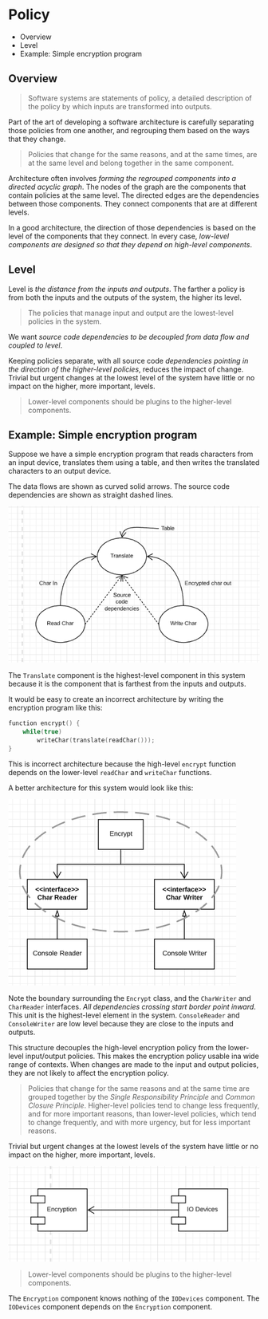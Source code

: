 # Policy

* Overview
* Level
* Example: Simple encryption program

## Overview

> Software systems are statements of policy, a detailed description of the policy by which inputs are transformed into outputs.

Part of the art of developing a software architecture is carefully separating those policies from one another, and regrouping them based on the ways that they change.

> Policies that change for the same reasons, and at the same times, are at the same level and belong together in the same component.

Architecture often involves *forming the regrouped components into a directed acyclic graph*. The nodes of the graph are the components that contain policies at the same level. The directed edges are the dependencies between those components. They connect components that are at different levels.

In a good architecture, the direction of those dependencies is based on the level of the components that they connect. In every case, *low-level components are designed so that they depend on high-level components*.

## Level

Level is *the distance from the inputs and outputs*. The farther a policy is from both the inputs and the outputs of the system, the higher its level.

> The policies that manage input and output are the lowest-level policies in the system.

We want *source code dependencies to be decoupled from data flow and coupled to level*.

Keeping policies separate, with all source code *dependencies pointing in the direction of the higher-level policies*, reduces the impact of change. Trivial but urgent changes at the lowest level of the system have little or no impact on the higher, more important, levels.

> Lower-level components should be plugins to the higher-level components.

## Example: Simple encryption program

Suppose we have a simple encryption program that reads characters from an input device, translates them using a table, and then writes the translated characters to an output device.

The data flows are shown as curved solid arrows. The source code dependencies are shown as straight dashed lines.

![](2021-05-26-12-46-14.png)

The `Translate` component is the highest-level component in this system because it is the component that is farthest from the inputs and outputs.

It would be easy to create an incorrect architecture by writing the encryption program like this:

```cpp
function encrypt() {
    while(true)
        writeChar(translate(readChar()));
}
```

This is incorrect architecture because the high-level `encrypt` function depends on the lower-level `readChar` and `writeChar` functions.

A better architecture for this system would look like this:

![](2021-05-26-14-15-35.png)

Note the boundary surrounding the `Encrypt` class, and the `CharWriter` and `CharReader` interfaces. *All dependencies crossing start border point inward*. This unit is the highest-level element in the system. `ConsoleReader` and `ConsoleWriter` are low level because they are close to the inputs and outputs.

This structure decouples the high-level encryption policy from the lower-level input/output policies. This makes the encryption policy usable ina wide range of contexts. When changes are made to the input and output policies, they are not likely to affect the encryption policy.

> Policies that change for the same reasons and at the same time are grouped together by the *Single Responsibility Principle* and *Common Closure Principle*. Higher-level policies tend to change less frequently, and for more important reasons, than lower-level policies, which tend to change frequently, and with more urgency, but for less important reasons.

Trivial but urgent changes at the lowest levels of the system have little or no impact on the higher, more important, levels.

![](2021-05-26-14-55-03.png)

> Lower-level components should be plugins to the higher-level components.

The `Encryption` component knows nothing of the `IODevices` component. The `IODevices` component depends on the `Encryption` component.
